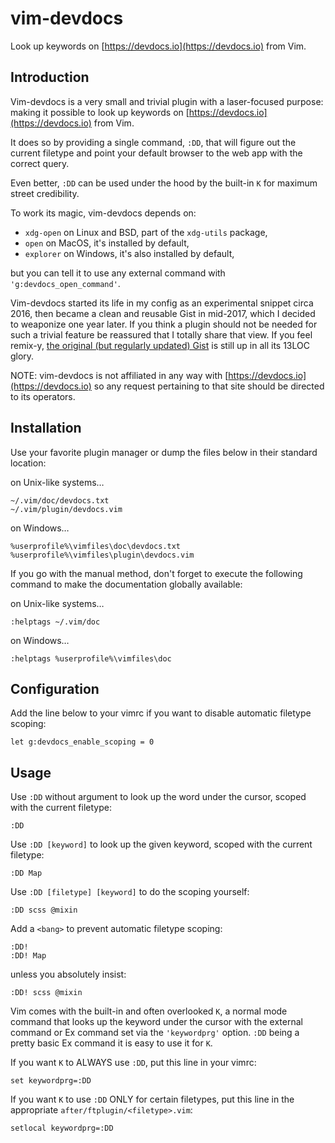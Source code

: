 # vim-devdocs

Look up keywords on [https://devdocs.io](https://devdocs.io) from Vim.

## Introduction

Vim-devdocs is a very small and trivial plugin with a laser-focused purpose: making it possible to look up keywords on [https://devdocs.io](https://devdocs.io) from Vim.

It does so by providing a single command, `:DD`, that will figure out the current filetype and point your default browser to the web app with the correct query.

Even better, `:DD` can be used under the hood by the built-in `K` for maximum street credibility.

To work its magic, vim-devdocs depends on:

* `xdg-open` on Linux and BSD, part of the `xdg-utils` package,
* `open` on MacOS, it's installed by default,
* `explorer` on Windows, it's also installed by default,

but you can tell it to use any external command with `'g:devdocs_open_command'`.

Vim-devdocs started its life in my config as an experimental snippet circa 2016, then became a clean and reusable Gist in mid-2017, which I decided to weaponize one year later. If you think a plugin should not be needed for such a trivial feature be reassured that I totally share that view. If you feel remix-y, [the original (but regularly updated) Gist](https://gist.github.com/romainl/8d3b73428b4366f75a19be2dad2f0987) is still up in all its 13LOC glory.

NOTE: vim-devdocs is not affiliated in any way with [https://devdocs.io](https://devdocs.io) so any request pertaining to that site should be directed to its operators.

## Installation

Use your favorite plugin manager or dump the files below in their standard location:

on Unix-like systems…

    ~/.vim/doc/devdocs.txt
    ~/.vim/plugin/devdocs.vim

on Windows…

    %userprofile%\vimfiles\doc\devdocs.txt
    %userprofile%\vimfiles\plugin\devdocs.vim

If you go with the manual method, don't forget to execute the following command to make the documentation globally available:

on Unix-like systems…

    :helptags ~/.vim/doc

on Windows…

    :helptags %userprofile%\vimfiles\doc

## Configuration

Add the line below to your vimrc if you want to disable automatic filetype scoping:

    let g:devdocs_enable_scoping = 0

## Usage

Use `:DD` without argument to look up the word under the cursor, scoped with the current filetype:

    :DD

Use `:DD [keyword]` to look up the given keyword, scoped with the current filetype:

    :DD Map

Use `:DD [filetype] [keyword]` to do the scoping yourself:

    :DD scss @mixin

Add a `<bang>` to prevent automatic filetype scoping:

    :DD!
    :DD! Map

unless you absolutely insist:

    :DD! scss @mixin

Vim comes with the built-in and often overlooked `K`, a normal mode command that looks up the keyword under the cursor with the external command or Ex command set via the `'keywordprg'` option. `:DD` being a pretty basic Ex command it is easy to use it for `K`.

If you want `K` to ALWAYS use `:DD`, put this line in your vimrc:

    set keywordprg=:DD

If you want `K` to use `:DD` ONLY for certain filetypes, put this line in the appropriate `after/ftplugin/<filetype>.vim`:

    setlocal keywordprg=:DD
